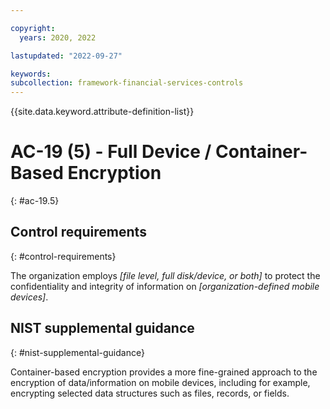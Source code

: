 ```yaml
---

copyright:
  years: 2020, 2022

lastupdated: "2022-09-27"

keywords: 
subcollection: framework-financial-services-controls
---
```


{{site.data.keyword.attribute-definition-list}}

         
# AC-19 (5) - Full Device / Container-Based Encryption
{: #ac-19.5}

## Control requirements
{: #control-requirements}

The organization employs _[file level, full disk/device, or both]_ to protect the confidentiality and integrity of information on _[organization-defined mobile devices]_.

## NIST supplemental guidance
{: #nist-supplemental-guidance}

Container-based encryption provides a more fine-grained approach to the encryption of data/information on mobile devices, including for example, encrypting selected data structures such as files, records, or fields.



